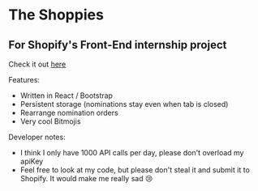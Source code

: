 # The Shoppies

## For Shopify's Front-End internship project

Check it out [here](https://omdb-shoppies.netlify.app/)

Features:

- Written in React / Bootstrap
- Persistent storage (nominations stay even when tab is closed)
- Rearrange nomination orders
- Very cool Bitmojis

Developer notes:

- I think I only have 1000 API calls per day, please don't overload my apiKey
- Feel free to look at my code, but please don't steal it and submit it to Shopify. It would make me really sad 😢

